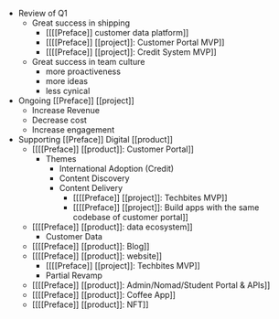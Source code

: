 - Review of Q1
    - Great success in shipping
        - [[[[Preface]] customer data platform]]
        - [[[[Preface]] [[project]]: Customer Portal MVP]]
        - [[[[Preface]] [[project]]: Credit System MVP]]
    - Great success in team culture
        - more proactiveness
        - more ideas
        - less cynical
- Ongoing [[Preface]] [[project]]
    - Increase Revenue
    - Decrease cost
    - Increase engagement
- Supporting [[Preface]] Digital [[product]]
    - [[[[Preface]] [[product]]: Customer Portal]]
        - Themes
            - International Adoption (Credit)
            - Content Discovery
            - Content Delivery
                - [[[[Preface]] [[project]]: Techbites MVP]]
                - [[[[Preface]] [[project]]: Build apps with the same codebase of customer portal]]
    - [[[[Preface]] [[product]]: data ecosystem]]
        - Customer Data
    - [[[[Preface]] [[product]]: Blog]]
    - [[[[Preface]] [[product]]: website]]
        - [[[[Preface]] [[project]]: Techbites MVP]]
        - Partial Revamp
    - [[[[Preface]] [[product]]: Admin/Nomad/Student Portal & APIs]]
    - [[[[Preface]] [[product]]: Coffee App]]
    - [[[[Preface]] [[product]]: NFT]]
